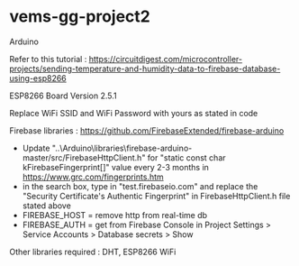 # vems-gg-project2
Arduino

Refer to this tutorial : https://circuitdigest.com/microcontroller-projects/sending-temperature-and-humidity-data-to-firebase-database-using-esp8266

ESP8266 Board Version 2.5.1

Replace WiFi SSID and WiFi Password with yours as stated in code

Firebase libraries : https://github.com/FirebaseExtended/firebase-arduino
- Update "..\Arduino\libraries\firebase-arduino-master/src/FirebaseHttpClient.h" for "static const char kFirebaseFingerprint[]" value every 2-3 months in https://www.grc.com/fingerprints.htm
- in the search box, type in "test.firebaseio.com" and replace the "Security Certificate's Authentic Fingerprint" in FirebaseHttpClient.h file stated above
- FIREBASE_HOST = remove http from real-time db
- FIREBASE_AUTH = get from Firebase Console in Project Settings > Service Accounts > Database secrets > Show

Other libraries required : DHT, ESP8266 WiFi
